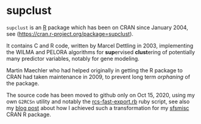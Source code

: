 supclust
========

`supclust` is an [R](https://www.r-project.org) package which has been on
CRAN since January 2004, see (https://cran.r-project.org/package=supclust).

It contains C and R code, written by Marcel Dettling in 2003, implementing
the WILMA and PELORA algorithms for
**sup**ervised **clust**ering of potentially many predictor variables,
notably for gene modeling.

Martin Maechler who had helped originally in getting the R package to CRAN
had taken maintenance in 2009, to prevent long term _orphaning_ of the package.

The source code has been moved to github only on Oct 15, 2020, using my own
`G2RCSn` utility and notably the
[rcs-fast-export.rb](https://github.com/Oblomov/rcs-fast-export) ruby script,
see also my
[blog post](https://mmaechler.blogspot.com/2014/08/how-i-got-175-years-old-github.html)
about how I achieved such a transformation for my
[sfsmisc](https://cran.r-project.org/package=supclust) CRAN R package.


